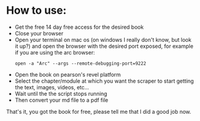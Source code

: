 # How to use:
- Get the free 14 day free access for the desired book
- Close your browser
- Open your terminal on mac os (on windows I really don't know, but look it up?) and open the browser with the desired port exposed, for example if you are using the arc browser:
  ```
  open -a "Arc" --args --remote-debugging-port=9222
  ```
- Open the book on pearson's revel platform
- Select the chapter/module at which you want the scraper to start getting the text, images, videos, etc...
- Wait until the the script stops running
- Then convert your md file to a pdf file

That's it, you got the book for free, please tell me that I did a good job now.
